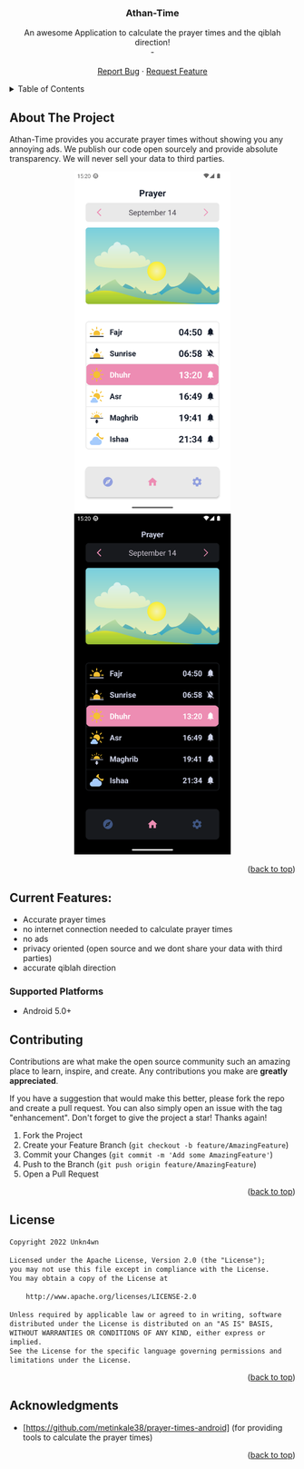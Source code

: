 <a name="readme-top"></a>
<!-- PROJECT LOGO -->
<br />
<div align="center">

  <h3 align="center">Athan-Time</h3>

  <p align="center">
    An awesome Application to calculate the prayer times and the qiblah direction!
    <br />
   -
    <br />
    <br />
    <a href="https://github.com/unkn4wn/Athan-Time/issues">Report Bug</a>
    ·
    <a href="https://github.com/unkn4wn/Athan-Time/issues">Request Feature</a>
  </p>
</div>

<!-- TABLE OF CONTENTS -->
<details>
  <summary>Table of Contents</summary>
  <ol>
    <li>
      <a href="#about-the-project">About The Project</a>
    </li>
    <li>
      <a href="#current-features">Current Features</a>
    </li>
    <li><a href="#contributing">Contributing</a></li>
    <li><a href="#license">License</a></li>
    <li><a href="#acknowledgments">Acknowledgments</a></li>
  </ol>
</details>

<!-- ABOUT THE PROJECT -->
## About The Project
Athan-Time provides you accurate prayer times without showing you any annoying ads. We publish our code open sourcely and provide absolute transparency. We will never sell your data to third parties.

<p align="center">
 <img  src="Screenshots/lightmode.png" height="600px" >
 <img  src="Screenshots/darkmode.png" height="600px" >



<p align="right">(<a href="#readme-top">back to top</a>)</p>


<!-- CURRENT FEATURES -->
## Current Features:
* Accurate prayer times
* no internet connection needed to calculate prayer times
* no ads
* privacy oriented (open source and we dont share your data with third parties)
* accurate qiblah direction

### Supported Platforms

- Android 5.0+


<!-- CONTRIBUTING -->
## Contributing

Contributions are what make the open source community such an amazing place to learn, inspire, and create. Any contributions you make are **greatly appreciated**.

If you have a suggestion that would make this better, please fork the repo and create a pull request. You can also simply open an issue with the tag "enhancement".
Don't forget to give the project a star! Thanks again!

1. Fork the Project
2. Create your Feature Branch (`git checkout -b feature/AmazingFeature`)
3. Commit your Changes (`git commit -m 'Add some AmazingFeature'`)
4. Push to the Branch (`git push origin feature/AmazingFeature`)
5. Open a Pull Request

<p align="right">(<a href="#readme-top">back to top</a>)</p>

<!-- LICENSE -->
## License

    Copyright 2022 Unkn4wn

    Licensed under the Apache License, Version 2.0 (the "License");
    you may not use this file except in compliance with the License.
    You may obtain a copy of the License at

        http://www.apache.org/licenses/LICENSE-2.0

    Unless required by applicable law or agreed to in writing, software
    distributed under the License is distributed on an "AS IS" BASIS,
    WITHOUT WARRANTIES OR CONDITIONS OF ANY KIND, either express or implied.
    See the License for the specific language governing permissions and
    limitations under the License.

<p align="right">(<a href="#readme-top">back to top</a>)</p>

<!-- ACKNOWLEDGMENTS -->
## Acknowledgments

* [https://github.com/metinkale38/prayer-times-android] (for providing tools to calculate the prayer times)

<p align="right">(<a href="#readme-top">back to top</a>)</p>
